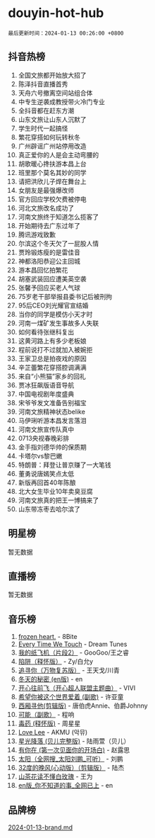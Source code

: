 # douyin-hot-hub

`最后更新时间：2024-01-13 00:26:00 +0800`

## 抖音热榜

1. 全国文旅都开始放大招了
1. 陈泽抖音直播首秀
1. 天舟六号撤离空间站组合体
1. 中专生逆袭成教授带火冷门专业
1. 全抖音都在赶东方潮
1. 山东文旅让山东人沉默了
1. 学生时代一起搞怪
1. 繁花穿搭如何玩转秋冬
1. 广州辟谣广州站停用改造
1. 真正爱你的人是会主动弯腰的
1. 胡歌暖心搀扶游本昌上台
1. 班里那个莫名其妙的同学
1. 请把洪欣儿子焊在舞台上
1. 女朋友是最强爆改师
1. 官方回应学校欠费被停电
1. 河北文旅改名成功了
1. 河南文旅终于知道怎么揽客了
1. 开始期待去广东过年了
1. 腾讯游戏致歉
1. 尔滨这个冬天欠了一屁股人情
1. 贾玲锻炼瘦的是雷佳音
1. 神都洛阳恭迎公主回城
1. 游本昌回忆拍繁花
1. 胡塞武装回应遭美英空袭
1. 张馨予回应买老人气球
1. 75岁老干部举报县委书记后被刑拘
1. 95后CEO刘光耀官宣结婚
1. 当你的同学是模仿小天才时
1. 河南一煤矿发生事故多人失联
1. 如何看待张继科复出
1. 这黄河路上有多少老板娘
1. 程前说打不过就加入被婉拒
1. 王家卫总是拍夜戏的原因
1. 辛芷蕾繁花穿搭腔调满满
1. 来自“小熊猫”家乡的回礼
1. 贾冰狂飙版语音导航
1. 中国电视剧年度盛典
1. 宋爷爷发文准备告别福宝
1. 河南文旅精神状态belike
1. 马伊琍听游本昌发言落泪
1. 河南文旅宣传队真中
1. 0713央视春晚彩排
1. 金手指刘德华帅的保质期
1. 卡塔尔vs黎巴嫩
1. 特朗普：拜登让普京赚了一大笔钱
1. 董勇说唐嫣笑点太低
1. 新版再回首40年陈酿
1. 北大女生毕业10年卖臭豆腐
1. 河南文旅真的把王一博搞来了
1. 山东带冻枣去哈尔滨了

## 明星榜

暂无数据

## 直播榜

暂无数据

## 音乐榜

1. [frozen heart.](https://sf6-cdn-tos.douyinstatic.com/obj/tos-cn-ve-2774/oIIWJfyjIACZA9zQMtnJ6hQQhFC4vhCupoRBsO) - 8Bite
1. [Every Time We Touch](https://sf86-cdn-tos.douyinstatic.com/obj/tos-cn-ve-2774/ogN6lUKQeBBfEVhIOMikG1CcJjugxk1tztZyhP) - Dream Tunes
1. [我的纸飞机（片段2）](https://sf6-cdn-tos.douyinstatic.com/obj/tos-cn-ve-2774/oM2ZrKcg2CD5AeRB2gkeXOFB1IxAGJdZPazYHf) - GooGoo/王之睿
1. [陷阱（释怀版）](https://sf86-cdn-tos.douyinstatic.com/obj/tos-cn-ve-2774/oE8C21LeZrzKLDFfQYgMzx4GAIHageG5IzayY7) - Zy/白允y
1. [追寻你（万物复苏版）](https://sf86-cdn-tos.douyinstatic.com/obj/tos-cn-ve-2774/oYeAZJsbjIDit9APmBg8u6uDUQnHmoCf3gbo74) - 王天戈/川青
1. [冬天的秘密 (en版)](https://sf86-cdn-tos.douyinstatic.com/obj/tos-cn-ve-2774/okIuMHDdzyf3FjGK4Lphe1vfHcQaPIHAg0Z4CR) - en
1. [开心往前飞（开心超人联盟主题曲）](https://sf3-cdn-tos.douyinstatic.com/obj/tos-cn-ve-2774/9d8fb7c82cf1421fb93a9fe925275e0a) - VIVI
1. [希望你被这个世界爱着 (副歌)](https://sf6-cdn-tos.douyinstatic.com/obj/tos-cn-ve-2774/oUHCmWQfZlE3QQBKBeD8rCFLpJzPgCpImhsxMt) - 许亚童
1. [西厢寻他(剪辑版)](https://sf86-cdn-tos.douyinstatic.com/obj/tos-cn-ve-2774/oUsAVfAQKlRNxEv5qxvIB8o5qmIWUcXbzJKJhw) - 唐伯虎Annie、伯爵Johnny
1. [可能（副歌）](https://sf6-cdn-tos.douyinstatic.com/obj/tos-cn-ve-2774/cde1731888894259b333569393c2fb51) - 程响
1. [毒药 (释怀版)](https://sf86-cdn-tos.douyinstatic.com/obj/tos-cn-ve-2774/oYILMEAzspdZBIzy4frJNB8ZHPHWAhiwowd4Ad) - 周星星
1. [Love Lee](https://sf86-cdn-tos.douyinstatic.com/obj/tos-cn-ve-2774/o05GbkJGbCBTdDnMtB0fwOYgkeZp23vrWQDQBS) - AKMU (악뮤)
1. [星光降落 (贝儿完整版)](https://sf6-cdn-tos.douyinstatic.com/obj/tos-cn-ve-2774/okwB9hAwyAtsFFkFBzAX1hOOfQuIoMNs0W2Mwr) - 陆雨萱（贝儿）
1. [有你在 (第一次见面你的开场白)](https://sf86-cdn-tos.douyinstatic.com/obj/tos-cn-ve-2774/oAthrQ3ClJBfI57uBoFEgNDYtNCZ0TSYQQfxQ0) - 赵露思
1. [太阳（全网搜_太阳刘鹏_可听）](https://sf6-cdn-tos.douyinstatic.com/obj/tos-cn-ve-2774/ogWbyIQnlBFImVbeDocRdCIYtBHlbJXgfZMvgz) - 刘鹏
1. [32度的晚风(心动版）（剪辑版）](https://sf86-cdn-tos.douyinstatic.com/obj/tos-cn-ve-2774/owNyabsyWdzUulxhoJfK8IBXgp0UMQAHpvGh2B) - 陆杰
1. [山茶花读不懂白玫瑰](https://sf3-cdn-tos.douyinstatic.com/obj/tos-cn-ve-2774/osfn8B7DktrRHEPJgPCfDbw7QDQEkwC16BxZg9) - 王为
1. [en版_你不知道的事_全网已上](https://sf86-cdn-tos.douyinstatic.com/obj/tos-cn-ve-2774/o4QbYLDezHUtFyDKdF9XfmPhIewaqEQAggj6Cb) - en

## 品牌榜

[2024-01-13-brand.md](2024-01-13-brand.md)
